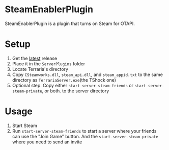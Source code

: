 # SteamEnablerPlugin
SteamEnablerPlugin is a plugin that turns on Steam for OTAPI.

# Setup
1. Get the [latest](https://github.com/Arthri/SteamEnablerPlugin/releases/latest) release
2. Place it in the `ServerPlugins` folder
3. Locate Terraria's directory
4. Copy `CSteamworks.dll`, `steam_api.dll`, and `steam_appid.txt` to the same directory as `TerrariaServer.exe`(the TShock one)
5. Optional step. Copy either `start-server-steam-friends` or `start-server-steam-private`, or both. to the server directory

# Usage
1. Start Steam
2. Run `start-server-steam-friends` to start a server where your friends can use the "Join Game" button. And the `start-server-steam-private` where you need to send an invite
